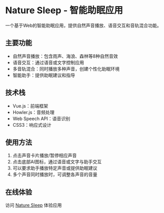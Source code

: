 # Nature Sleep - 智能助眠应用

一个基于Web的智能助眠应用，提供自然声音播放、语音交互和音轨混合功能。

## 主要功能

- 自然声音播放：包含雨声、海浪、森林等8种自然音效
- 语音交互：通过语音或文字控制应用
- 多音轨混合：同时播放多种声音，创建个性化助眠环境
- 智能助手：提供助眠建议和指导

## 技术栈

- Vue.js：前端框架
- Howler.js：音频处理
- Web Speech API：语音识别
- CSS3：响应式设计

## 使用方法

1. 点击声音卡片播放/暂停相应声音
2. 点击底部AI图标，通过语音或文字与助手交互
3. 可以要求助手播放特定声音或提供助眠建议
4. 多个声音同时播放时，可调整各声音的音量

## 在线体验

访问 [Nature Sleep](https://adamthree.github.io/nature-sleep) 体验应用 